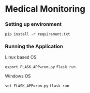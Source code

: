 # Medical Monitoring 

### Setting up environment

`pip install -r requirement.txt`

### Running the Application

Linux based OS

`export FLASK_APP=run.py`
`flask run`

Windows OS

`set FLASK_APP=run.py`
`flask run`
